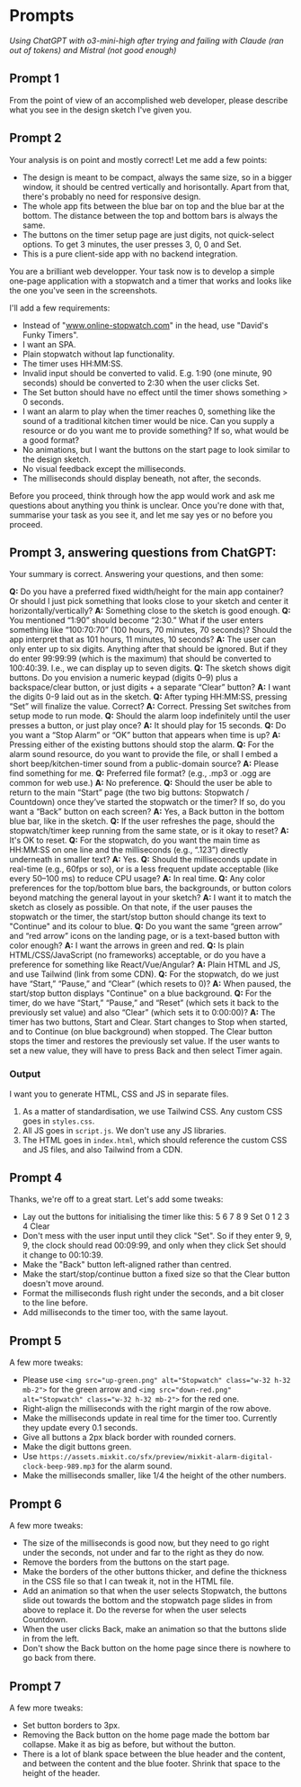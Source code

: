 # Prompts

*Using ChatGPT with o3-mini-high after trying and failing with Claude (ran out of tokens) and Mistral (not good enough)*

## Prompt 1

From the point of view of an accomplished web developer, please describe what you see in the design sketch I've given you.

## Prompt 2

Your analysis is on point and mostly correct! Let me add a few points:

* The design is meant to be compact, always the same size, so in a bigger window, it should be centred vertically and horisontally.  Apart from that, there's probably no need for responsive design.
* The whole app fits between the blue bar on top and the blue bar at the bottom.  The distance between the top and bottom bars is always the same.
* The buttons on the timer setup page are just digits, not quick-select options. To get 3 minutes, the user presses 3, 0, 0 and Set.
* This is a pure client-side app with no backend integration.

You are a brilliant web developper.  Your task now is to develop a simple one-page application with a stopwatch and a timer that works and looks like the one you've seen in the screenshots.

I'll add a few requirements:

* Instead of "www.online-stopwatch.com" in the head, use "David's Funky Timers".
* I want an SPA.
* Plain stopwatch without lap functionality.
* The timer uses HH:MM:SS.
* Invalid input should be converted to valid. E.g. 1:90 (one minute, 90 seconds) should be converted to 2:30 when the user clicks Set.
* The Set button should have no effect until the timer shows something > 0 seconds.
* I want an alarm to play when the timer reaches 0, something like the sound of a traditional kitchen timer would be nice. Can you supply a resource or do you want me to provide something? If so, what would be a good format?
* No animations, but I want the buttons on the start page to look similar to the design sketch.
* No visual feedback except the milliseconds.
* The milliseconds should display beneath, not after, the seconds.

Before you proceed, think through how the app would work and ask me questions about anything you think is unclear.  Once you're done with that, summarise your task as you see it, and let me say yes or no before you proceed.


## Prompt 3, answering questions from ChatGPT:

Your summary is correct. Answering your questions, and then some:

**Q:** Do you have a preferred fixed width/height for the main app container? Or should I just pick something that looks close to your sketch and center it horizontally/vertically?
**A:** Something close to the sketch is good enough.
**Q:** You mentioned “1:90” should become “2:30.” What if the user enters something like “100:70:70” (100 hours, 70 minutes, 70 seconds)? Should the app interpret that as 101 hours, 11 minutes, 10 seconds?
**A:** The user can only enter up to six digits. Anything after that should be ignored. But if they do enter 99:99:99 (which is the maximum) that should be converted to 100:40:39.  I.e., we can display up to seven digits.
**Q:** The sketch shows digit buttons. Do you envision a numeric keypad (digits 0–9) plus a backspace/clear button, or just digits + a separate “Clear” button?
**A:** I want the digits 0-9 laid out as in the sketch.
**Q:** After typing HH:MM:SS, pressing “Set” will finalize the value. Correct?
**A:** Correct. Pressing Set switches from setup mode to run mode.
**Q:** Should the alarm loop indefinitely until the user presses a button, or just play once?
**A:** It should play for 15 seconds.
**Q:** Do you want a “Stop Alarm” or “OK” button that appears when time is up?
**A:** Pressing either of the existing buttons should stop the alarm.
**Q:** For the alarm sound resource, do you want to provide the file, or shall I embed a short beep/kitchen-timer sound from a public-domain source?
**A:** Please find something for me.
**Q:** Preferred file format? (e.g., .mp3 or .ogg are common for web use.)
**A:** No preference.
**Q:** Should the user be able to return to the main “Start” page (the two big buttons: Stopwatch / Countdown) once they’ve started the stopwatch or the timer? If so, do you want a “Back” button on each screen?
**A:** Yes, a Back button in the bottom blue bar, like in the sketch.
**Q:** If the user refreshes the page, should the stopwatch/timer keep running from the same state, or is it okay to reset?
**A:** It's OK to reset.
**Q:** For the stopwatch, do you want the main time as HH:MM:SS on one line and the milliseconds (e.g., “.123”) directly underneath in smaller text?
**A:** Yes.
**Q:** Should the milliseconds update in real-time (e.g., 60fps or so), or is a less frequent update acceptable (like every 50–100 ms) to reduce CPU usage?
**A:** In real time.
**Q:** Any color preferences for the top/bottom blue bars, the backgrounds, or button colors beyond matching the general layout in your sketch?
**A:** I want it to match the sketch as closely as possible. On that note, if the user pauses the stopwatch or the timer, the start/stop button should change its text to "Continue" and its colour to blue.
**Q:** Do you want the same “green arrow” and “red arrow” icons on the landing page, or is a text-based button with color enough?
**A:** I want the arrows in green and red.
**Q:** Is plain HTML/CSS/JavaScript (no frameworks) acceptable, or do you have a preference for something like React/Vue/Angular?
**A:** Plain HTML and JS, and use Tailwind (link from some CDN).
**Q:** For the stopwatch, do we just have “Start,” “Pause,” and “Clear” (which resets to 0)?
**A:** When paused, the start/stop button displays "Continue" on a blue background.
**Q:** For the timer, do we have “Start,” “Pause,” and “Reset” (which sets it back to the previously set value) and also “Clear” (which sets it to 0:00:00)?
**A:** The timer has two buttons, Start and Clear. Start changes to Stop when started, and to Continue (on blue background) when stopped. The Clear button stops the timer and restores the previously set value. If the user wants to set a new value, they will have to press Back and then select Timer again.

### Output

I want you to generate HTML, CSS and JS in separate files.

1. As a matter of standardisation, we use Tailwind CSS.  Any custom CSS goes in `styles.css`.
2. All JS goes in `script.js`.  We don't use any JS libraries.
3. The HTML goes in `index.html`, which should reference the custom CSS and JS files, and also Tailwind from a CDN.

## Prompt 4

Thanks, we're off to a great start. Let's add some tweaks:

* Lay out the buttons for initialising the timer like this:
    5 6 7 8 9 Set
    0 1 2 3 4 Clear
* Don't mess with the user input until they click "Set". So if they enter 9, 9, 9, the clock should read 00:09:99, and only when they click Set should it change to 00:10:39.
* Make the "Back" button left-aligned rather than centred.
* Make the start/stop/continue button a fixed size so that the Clear button doesn't move around.
* Format the milliseconds flush right under the seconds, and a bit closer to the line before.
* Add milliseconds to the timer too, with the same layout.

## Prompt 5

A few more tweaks:

* Please use `<img src="up-green.png" alt="Stopwatch" class="w-32 h-32 mb-2">` for the green arrow and `<img src="down-red.png" alt="Stopwatch" class="w-32 h-32 mb-2">` for the red one.
* Right-align the milliseconds with the right margin of the row above.
* Make the milliseconds update in real time for the timer too. Currently they update every 0.1 seconds.
* Give all buttons a 2px black border with rounded corners.
* Make the digit buttons green.
* Use `https://assets.mixkit.co/sfx/preview/mixkit-alarm-digital-clock-beep-989.mp3` for the alarm sound.
* Make the milliseconds smaller, like 1/4 the height of the other numbers.

## Prompt 6

A few more tweaks:

* The size of the milliseconds is good now, but they need to go right under the seconds, not under and far to the right as they do now.
* Remove the borders from the buttons on the start page.
* Make the borders of the other buttons thicker, and define the thickness in the CSS file so that I can tweak it, not in the HTML file.
* Add an animation so that when the user selects Stopwatch, the buttons slide out towards the bottom and the stopwatch page slides in from above to replace it.  Do the reverse for when the user selects Countdown.
* When the user clicks Back, make an animation so that the buttons slide in from the left.
* Don't show the Back button on the home page since there is nowhere to go back from there.

## Prompt 7

A few more tweaks:

* Set button borders to 3px.
* Removing the Back button on the home page made the bottom bar collapse. Make it as big as before, but without the button.
* There is a lot of blank space between the blue header and the content, and between the content and the blue footer. Shrink that space to the height of the header.
